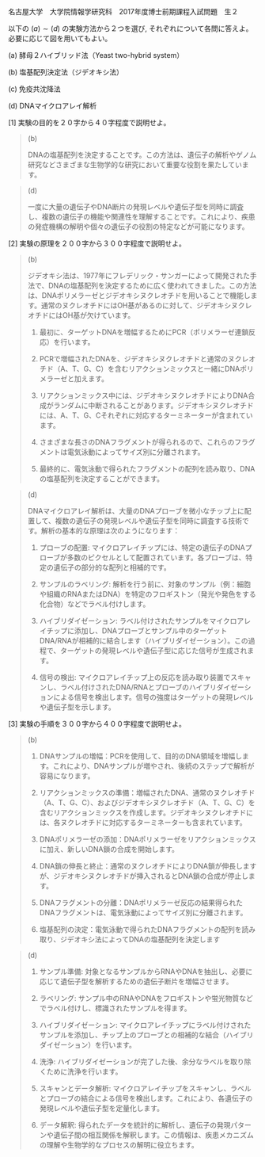 名古屋大学　大学院情報学研究科　2017年度博士前期課程入試問題　生２

以下の $(a) \sim (d)$ の実験方法から２つを選び, それぞれについて各問に答えよ。必要に応じて図を用いてもよい。


(a) 酵母２ハイブリッド法（Yeast two-hybrid system）

(b) 塩基配列決定法（ジデオキシ法）

(c) 免疫共沈降法

(d) DNAマイクロアレイ解析

\[1] 実験の目的を２０字から４０字程度で説明せよ。

> (b) 
>
> DNAの塩基配列を決定することです。この方法は、遺伝子の解析やゲノム研究などさまざまな生物学的な研究において重要な役割を果たしています。

> (d)
>
> 一度に大量の遺伝子やDNA断片の発現レベルや遺伝子型を同時に調査し、複数の遺伝子の機能や関連性を理解することです。これにより、疾患の発症機構の解明や個々の遺伝子の役割の特定などが可能になります。

\[2] 実験の原理を２００字から３００字程度で説明せよ。

> (b)
>
> ジデオキシ法は、1977年にフレデリック・サンガーによって開発された手法で、DNAの塩基配列を決定するために広く使われてきました。この方法は、DNAポリメラーゼとジデオキシヌクレオチドを用いることで機能します。通常のヌクレオチドにはOH基があるのに対して、ジデオキシヌクレオチドにはOH基が欠けています。
>
> 1. 最初に、ターゲットDNAを増幅するためにPCR（ポリメラーゼ連鎖反応）を行います。
>
> 2. PCRで増幅されたDNAを、ジデオキシヌクレオチドと通常のヌクレオチド（A、T、G、C）を含むリアクションミックスと一緒にDNAポリメラーゼと加えます。
>
> 3. リアクションミックス中には、ジデオキシヌクレオチドによりDNA合成がランダムに中断されることがあります。ジデオキシヌクレオチドには、A、T、G、Cそれぞれに対応するターミネーターが含まれています。
>
> 4. さまざまな長さのDNAフラグメントが得られるので、これらのフラグメントは電気泳動によってサイズ別に分離されます。
>
> 5. 最終的に、電気泳動で得られたフラグメントの配列を読み取り、DNAの塩基配列を決定することができます。

> (d)
>
>  DNAマイクロアレイ解析は、大量のDNAプローブを微小なチップ上に配置して、複数の遺伝子の発現レベルや遺伝子型を同時に調査する技術です。解析の基本的な原理は次のようになります：
>
> 1. プローブの配置: マイクロアレイチップには、特定の遺伝子のDNAプローブが多数のピクセルとして配置されています。各プローブは、特定の遺伝子の部分的な配列と相補的です。
>
> 2. サンプルのラベリング: 解析を行う前に、対象のサンプル（例：細胞や組織のRNAまたはDNA）を特定のフロギストン（発光や発色をする化合物）などでラベル付けします。
>
> 3. ハイブリダイゼーション: ラベル付けされたサンプルをマイクロアレイチップに添加し、DNAプローブとサンプル中のターゲットDNA/RNAが相補的に結合します（ハイブリダイゼーション）。この過程で、ターゲットの発現レベルや遺伝子型に応じた信号が生成されます。
>
> 4. 信号の検出: マイクロアレイチップ上の反応を読み取り装置でスキャンし、ラベル付けされたDNA/RNAとプローブのハイブリダイゼーションによる信号を検出します。信号の強度はターゲットの発現レベルや遺伝子型を示します。

\[3] 実験の手順を３００字から４００字程度で説明せよ。

> (b)
>
> 1. DNAサンプルの増幅：PCRを使用して、目的のDNA領域を増幅します。これにより、DNAサンプルが増やされ、後続のステップで解析が容易になります。
>
> 2. リアクションミックスの準備：増幅されたDNA、通常のヌクレオチド（A、T、G、C）、およびジデオキシヌクレオチド（A、T、G、C）を含むリアクションミックスを作成します。ジデオキシヌクレオチドには、各ヌクレオチドに対応するターミネーターも含まれています。
>
> 3. DNAポリメラーゼの添加：DNAポリメラーゼをリアクションミックスに加え、新しいDNA鎖の合成を開始します。
>
> 4. DNA鎖の伸長と終止：通常のヌクレオチドによりDNA鎖が伸長しますが、ジデオキシヌクレオチドが挿入されるとDNA鎖の合成が停止します。
>
> 5. DNAフラグメントの分離：DNAポリメラーゼ反応の結果得られたDNAフラグメントは、電気泳動によってサイズ別に分離されます。
>
> 6. 塩基配列の決定：電気泳動で得られたDNAフラグメントの配列を読み取り、ジデオキシ法によってDNAの塩基配列を決定します

> (d)
>
> 1. サンプル準備: 対象となるサンプルからRNAやDNAを抽出し、必要に応じて遺伝子型を解析するための遺伝子断片を増幅させます。
>
> 2. ラベリング: サンプル中のRNAやDNAをフロギストンや蛍光物質などでラベル付けし、標識されたサンプルを得ます。
>
> 3. ハイブリダイゼーション: マイクロアレイチップにラベル付けされたサンプルを添加し、チップ上のプローブとの相補的な結合（ハイブリダイゼーション）を行います。
>
> 4. 洗浄: ハイブリダイゼーションが完了した後、余分なラベルを取り除くために洗浄を行います。
>
> 5. スキャンとデータ解析: マイクロアレイチップをスキャンし、ラベルとプローブの結合による信号を検出します。これにより、各遺伝子の発現レベルや遺伝子型を定量化します。
>
> 6. データ解釈: 得られたデータを統計的に解析し、遺伝子の発現パターンや遺伝子間の相互関係を解釈します。この情報は、疾患メカニズムの理解や生物学的なプロセスの解明に役立ちます。
